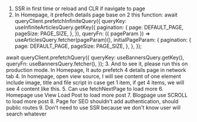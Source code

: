 1. SSR in first time or reload and CLR if navigate to page
2. In Homepage, it prefech details page base on 2 this function:
  await queryClient.prefetchInfiniteQuery({
    queryKey: useInfiniteArticlesQuery.getKey({
      pagination: {
        page: DEFAULT_PAGE,
        pageSize: PAGE_SIZE,
      },
    }),
    queryFn: ({ pageParam }) => useArticlesQuery.fetcher(pageParam)(),
    initialPageParam: {
      pagination: {
        page: DEFAULT_PAGE,
        pageSize: PAGE_SIZE,
      },
    },
  });

  await queryClient.prefetchQuery({
    queryKey: useBannersQuery.getKey(),
    queryFn: useBannersQuery.fetcher(),
  });
3. And to see it, please run this on production mode. In Homepage, It auto prefetch 4 details page in network tab
4. In homepage, open view source, I will see content of one element include image, title and file script in case get 1 item, if get 4 items, we will see 4 content like this.
5. Can use fetchNextPage to load more
6. Homepage use View Load Post to load more post
7. Blogpage use SCROLL to load more post
8. Page for SEO shouldn't add authentication, should public routes
9. Don't need to use SSR because we don't know user will search whatever

